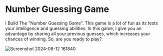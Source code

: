 ﻿# Number Guessing Game

I Build The  "Number Guessing Game". This  game is a lot of fun as its tests your intelligence and guessing abilities. In this game, I give you an advantage by sharing all your previous guesses, which increases your chances of winning. So, are you ready to play?



![Screenshot 2024-08-12 161840](https://github.com/user-attachments/assets/02718131-d338-4d17-bea2-23a858f95af3)



